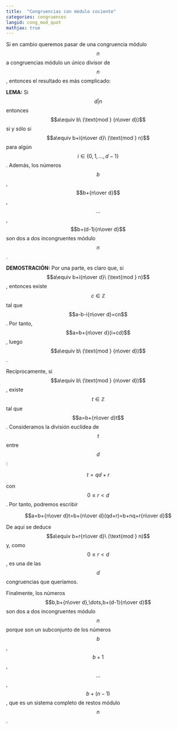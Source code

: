 ```yaml
---
title:  "Congruencias con módulo cociente"
categories: congruences
langid: cong_mod_quot
mathjax: true
---
```


Si en cambio queremos pasar de una congruencia módulo $$n$$ a congruencias módulo un único divisor de $$n$$, entonces el resultado es más complicado:

<b>LEMA:</b> Si $$d\vert n$$ entonces $$a\equiv b\ (\text{mod } {n\over d})$$ si y sólo si $$a\equiv b+i{n\over d}\ (\text{mod } n)$$ para algún $$i\in\{0,1,\dots,d-1\}$$. Además, los números $$b$$, $$b+{n\over d}$$, $$\dots$$, $$b+(d-1){n\over d}$$ son dos a dos incongruentes módulo $$n$$.

<b>DEMOSTRACIÓN:</b> Por una parte, es claro que, si $$a\equiv b+i{n\over d}\ (\text{mod } n)$$, entonces existe $$c\in\mathbb{Z}$$ tal que $$a-b-i{n\over d}=cn$$. Por tanto, $$a=b+{n\over d}(i+cd)$$, luego $$a\equiv b\ (\text{mod } {n\over d})$$.

Recíprocamente, si $$a\equiv b\ (\text{mod } {n\over d})$$, existe $$t\in\mathbb{Z}$$ tal que $$a=b+{n\over d}t$$. Consideramos la división euclídea de $$t$$ entre $$d$$:

$$t=qd+r$$

con $$0\le r\lt d$$. Por tanto, podremos escribir

$$a=b+{n\over d}t=b+{n\over d}(qd+r)=b+nq+r{n\over d}$$

De aquí se deduce $$a\equiv b+r{n\over d}\ (\text{mod } n)$$ y, como $$0\le r\lt d$$, es una de las $$d$$ congruencias que queríamos.

Finalmente, los números $$b,b+{n\over d},\dots,b+(d-1){n\over d}$$ son dos a dos incongruentes módulo $$n$$ porque son un subconjunto de los números $$b$$, $$b+1$$, $$\dots$$, $$b+(n-1)$$, que es un sistema completo de
restos módulo $$n$$.